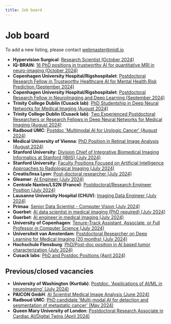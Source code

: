 ```yaml
---
title: Job board
---
```

# Job board

To add a new listing, please contact [webmaster@midl.io](mailto:webmaster@midl.io)

* **Hypervision Surgical**: [Research Scientist (October 2024)](https://hypervisionsurgical.com/career/2024-04_research-scientist/)
* **IQ-BRAIN**: [16 PhD positions in trustworthy AI for quantitative MRI in neuro-imaging (October 2024)](/job/Vacancies_IQ-BRAIN_online_leaflet.pdf)
* **Copenhagen University Hospital/Rigshospitalet**: [Postdoctoral Research Fellow in Trustworthy Healthcare AI for Mental Health Risk Prediction (September 2024)](https://candidate.hr-manager.net/ApplicationInit.aspx?cid=342&ProjectId=258342&DepartmentId=17198&MediaId=5)
* **Copenhagen University Hospital/Rigshospitalet**: [Postdoctoral Research Fellow in NeuroImaging and Deep Learning (September 2024)](https://candidate.hr-manager.net/ApplicationInit.aspx?cid=342&ProjectId=258140&DepartmentId=17198&MediaId=5)
* **Trinity College Dublin (Cusack lab)**: [PhD Studentship in Deep Neural Networks for Medical Imaging (August 2024)](https://cusacklab-web.s3.amazonaws.com/TCD_FreezeMotion_Phd_2024.pdf)
* **Trinity College Dublin (Cusack lab)**: [Two Experienced Postdoctoral Researchers or Research Fellows in Deep Neural Networks for Medical Imaging (August 2024)](https://cusacklab-web.s3.amazonaws.com/TCD_FreezeMotion_Postdoc_2024.pdf)
* **Radboud UMC**: [Postdoc 'Multimodal AI for Urologic Cancer' (August 2024)](https://www.radboudumc.nl/en/vacancies/143282-postdoc-multimodal-ai-for-urologic-cancer)
* **Medical University of Vienna**: [PhD Position in Retinal Image Analysis (August 2024)](/job/MedUniWien_Bogunovic_PhD2024.pdf)
* **Stanford University**: [Division Chief of Integrative Biomedical Imaging Informatics at Stanford (IBIIS) (July 2024)](https://facultypositions.stanford.edu/en-us/job/494721/division-chief-of-integrative-biomedical-imaging-informatics-at-stanford-ibiis)
* **Stanford University**: [Faculty Positions Focused on Artificial Intelligence Approaches to Radiological Imaging (July 2024)](https://facultypositions.stanford.edu/en-us/job/494720/open-faculty-positions-focused-on-artificial-intelligence-approaches-to-radiological-imaging)
* **Creatis/Insa Lyon**: [Post-doctoral researcher (July 2024)](/job/post_doc_offer_PERSEVERE.pdf)
* **Gleamer**: [AI Engineer (July 2024)](https://www.welcometothejungle.com/fr/companies/gleamer/jobs/ai-engineer_paris?q=aad3323eb145da232a39187aad4e5dad&o=c34afe7f-909f-4dd5-8429-ba60dad92afd)
* **Centrale Nantes/LS2N (France)**: [Postdoctoral/Research Engineer Position (July 2024)](https://sims.ls2n.fr/wp-content/uploads/sites/100/2024/07/2024-07-LS2N-postdoc-cemmtaur.pdf)
* **Lausanne University Hospital (CHUV)**: [Imaging Data Engineer (July 2024)](/job/job_ad_DataEngineer_MIDL.pdf)
* **Primaa**: [Senior Data Scientist - Computer Vision (July 2024)](/job/Primaa_Senior_Datascientist_computer_vision.pdf)
* **Guerbet**: [AI data scientist in medical imaging (PhD required) (July 2024)](/job/DataScientistGuerbet_eng.pdf)
* **Guerbet**: [AI engineer in medical imaging (July 2024)](/job/DataEngineerGuerbet_eng.pdf)
* **University of Copenhagen**: [Tenure-Track Assistant, Associate, or Full Professor in Computer Science (July 2024)](https://di.ku.dk/english/about/vacancies/tenure-track-assistant-associate-or-full-professor-in-computer-science/)
* **Universiteit van Amsterdam**: [Postdoctoral Researcher on Deep Learning for Medical Imaging (20 months) (July 2024)](https://vacatures.uva.nl/UvA/job/Postdoctoral-Researcher-on-Deep-Learning-for-Medical-Imaging-%2820-months%29/798270202/)
* **Hochschule Flensburg**: [PhD/Post-doc position in AI based tumor characterization (July 2024)](https://deepmicroscopy.org/phd-post-doc-position-in-ai-based-tumor-characterizationphd-post-doc-position-in-ai-assisted-tumor-characterization-3-years/)
* **Cusack labs**: [PhD and Postdoc Positions (April 2024)](https://www.cusacklab.org/vacancies.html)


## Previous/closed vacancies

* **University of Washington (Kurtlab)**: [Postdoc, 'Applications of AI/ML in neuroimaging' (July 2024)](/job/kurtlab)
* **PAICON GmbH**: [AI Scientist Medical Image Analysis (June 2024)](https://join.com/companies/paicon/11657698-deep-learning-scientist-for-medical-imaging)
* **Radboud UMC**: [PhD candidate 'Multi-modal AI for detection and segmentation of metastatic cancer' (May 2024)](https://www.radboudumc.nl/en/vacancies/143321-phd-candidate-multi-modal-ai-for-detection-and-segmentation-of-metastatic-cancer)
* **Queen Mary University of London**: [Postdoctoral Research Associate in Cardiac AI/Digital Twins (April 2024)](https://www.jobs.ac.uk/job/DHA808/postdoctoral-research-associate-in-cardiac-ai-digital-twins)